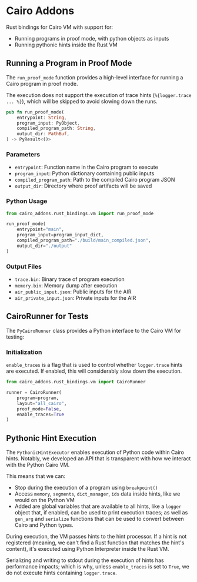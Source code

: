 # Cairo Addons

Rust bindings for Cairo VM with support for:

- Running programs in proof mode, with python objects as inputs
- Running pythonic hints inside the Rust VM

## Running a Program in Proof Mode

The `run_proof_mode` function provides a high-level interface for running a
Cairo program in proof mode.

The execution does not support the execution of trace hints
(`%{logger.trace ... %}`), which will be skipped to avoid slowing down the runs.

```rust
pub fn run_proof_mode(
    entrypoint: String,
    program_input: PyObject,
    compiled_program_path: String,
    output_dir: PathBuf,
) -> PyResult<()>
```

### Parameters

- `entrypoint`: Function name in the Cairo program to execute
- `program_input`: Python dictionary containing public inputs
- `compiled_program_path`: Path to the compiled Cairo program JSON
- `output_dir`: Directory where proof artifacts will be saved

### Python Usage

```python
from cairo_addons.rust_bindings.vm import run_proof_mode

run_proof_mode(
    entrypoint="main",
    program_input=program_input_dict,
    compiled_program_path="./build/main_compiled.json",
    output_dir="./output"
)
```

### Output Files

- `trace.bin`: Binary trace of program execution
- `memory.bin`: Memory dump after execution
- `air_public_input.json`: Public inputs for the AIR
- `air_private_input.json`: Private inputs for the AIR

## CairoRunner for Tests

The `PyCairoRunner` class provides a Python interface to the Cairo VM for
testing:

### Initialization

`enable_traces` is a flag that is used to control whether `logger.trace` hints
are executed. If enabled, this will considerably slow down the execution.

```python
from cairo_addons.rust_bindings.vm import CairoRunner

runner = CairoRunner(
    program=program,
    layout="all_cairo",
    proof_mode=False,
    enable_traces=True
)
```

## Pythonic Hint Execution

The `PythonicHintExecutor` enables execution of Python code within Cairo hints.
Notably, we developed an API that is transparent with how we interact with the
Python Cairo VM.

This means that we can:

- Stop during the execution of a program using `breakpoint()`
- Access `memory`, `segments`, `dict_manager`, `ids` data inside hints, like we
  would on the Python VM
- Added are global variables that are available to all hints, like a `logger`
  object that, if enabled, can be used to print execution traces; as well as
  `gen_arg` and `serialize` functions that can be used to convert between Cairo
  and Python types.

During execution, the VM passes hints to the hint processor. If a hint is not
registered (meaning, we can't find a Rust function that matches the hint's
content), it's executed using Python Interpreter inside the Rust VM.

Serializing and writing to stdout during the execution of hints has performance
impacts; which is why, unless `enable_traces` is set to `True`, we do not
execute hints containing `logger.trace`.
